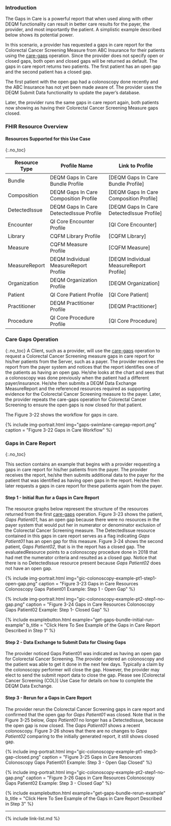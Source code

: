 
###  Introduction

The Gaps in Care is a powerful report that when used along with other DEQM functionality can result in better care results for the payer, the provider, and most importantly the patient. A simplistic example described below shows its potential power.

In this scenario, a provider has requested a gaps in care report for the Colorectal Cancer Screening Measure from ABC Insurance for their patients using the [care-gaps](OperationDefinition-care-gaps.html) operation. Since the provider does not specify open or closed gaps, both open and closed gaps will be returned as default. The gaps in care report returns two patients. The first patient has an open gap and the second patient has a closed gap.

The first patient with the open gap had a colonoscopy done recently and the ABC Insurance has not yet been made aware of. The provider uses the DEQM Submit Data functionality to update the payer’s database.

Later, the provider runs the same gaps in care report again, both patients now showing as having their Colorectal Cancer Screening Measure gaps closed.

### FHIR Resource Overview

#### Resources Supported for this Use Case
{:.no_toc}

|Resource Type|Profile Name|Link to Profile|
|---|---|---|
|Bundle|DEQM Gaps In Care Bundle Profile|[DEQM Gaps In Care Bundle Profile]
|Composition|DEQM Gaps In Care Composition Profile|[DEQM Gaps In Care Composition Profile]
|DetectedIssue|DEQM Gaps In Care DetectedIssue Profile|[DEQM Gaps In Care DetectedIssue Profile]
|Encounter|QI Core Encounter Profile|[QI Core Encounter]|
|Library|CQFM Library Profile|[CQFM Library]|
|Measure|CQFM Measure Profile|[CQFM Measure]|
|MeasureReport|DEQM Individual MeasureReport Profile|[DEQM Individual MeasureReport Profile]|
|Organization|DEQM Organization Profile|[DEQM Organization]|
|Patient|QI Core Patient Profile|[QI Core Patient]|
|Practitioner|DEQM Practitioner Profile|[DEQM Practitioner]|
|Procedure|QI Core Procedure Profile|[QI Core Procedure]|

### Care Gaps Operation
{:.no_toc}
A Client, such as a provider, will use the [care-gaps](OperationDefinition-care-gaps.html) operation to request a Colorectal Cancer Screening measure gaps in care report for his/her patients from the Server, such as a payer. The provider receives the report from the payer system and notices that the report identifies one of the patients as having an open gap. He/she looks at the chart and sees that a colonoscopy was done previously when the patient had a different payer/insurance. He/she then submits a DEQM Data Exchange MeasureReport and the referenced resources required as supporting evidence for the Colorectal Cancer Screening measure to the payer. Later, the provider repeats the care-gaps operation for Colorectal Cancer Screening to ensure the open gaps is now closed for that patient.

The Figure 3-22 shows the workflow for gaps in care.

{% include img-portrait.html img="gaps-swimlane-caregap-report.png" caption = "Figure 3-22 Gaps in Care Workflow" %}

### Gaps in Care Report
{:.no_toc}

This section contains an example that begins with a provider requesting a gaps in care report for his/her patients from the payer. The provider receives the report, he/she then submits additional data to the payer for the patient that was identified as having open gaps in the report. He/she then later requests a gaps in care report for these patients again from the payer.

#### Step 1 - Initial Run for a Gaps in Care Report
The resource graphs below represent the structure of the resources returned from the first [care-gaps](OperationDefinition-care-gaps.html) operation. Figure 3-23 shows the patient, *Gaps Patient01*, has an open gap because there were no resources in the payer system that would put her in numerator or denominator exclusion of the Colorectal Cancer Screening measure. The DetectedIssue resource contained in this gaps in care report serves as a flag indicating *Gaps Patient01* has an open gap for this measure. Figure 3-24 shows the second patient, *Gaps Patient02*, that is in the report has a closed gap. The evaluatedResource points to a colonoscopy procedure done in 2018 that had met the numerator criteria and resulted as a closed gap. Notice that there is no DetectedIssue resource present because *Gaps Patient02* does not have an open gap.

{% include img-portrait.html img="gic-colonoscopy-example-pt1-step1-open-gap.png" caption = "Figure 3-23 Gaps in Care Resources Colonoscopy Gaps Patient01 Example: Step 1 - Open Gap" %}

{% include img-portrait.html img="gic-colonoscopy-example-pt2-step1-no-gap.png" caption = "Figure 3-24 Gaps in Care Resources Colonoscopy Gaps Patient02 Example: Step 1- Closed Gap" %}

{% include examplebutton.html example="get-gaps-bundle-initial-run-example" b_title = "Click Here To See Example of the Gaps in Care Report Described in Step 1" %}

#### Step 2 - Data Exchange to Submit Data for Closing Gaps

The provider noticed Gaps Patient01 was indicated as having an open gap for Colorectal Cancer Screening. The provider ordered an colonoscopy and the patient was able to get it done in the next few days.  Typically a claim by the colonoscopy performer will close the gap.  However, the provider may elect to send the submit report data to close the gap. Please see [Colorectal Cancer Screening (COL)] Use Case for details on how to complete the DEQM Data Exchange.

#### Step 3 - Rerun for a Gaps in Care Report

The provider rerun the Colorectal Cancer Screening gaps in care report and confirmed that the open gap for *Gaps Patient01* was closed. Note that in the Figure 3-25 below, *Gaps Patient01* no longer has a DetectedIssue, because the open gap is now closed. The *Gaps Patient01* shows a recent colonoscopy. Figure 3-26 shows that there are no changes to *Gaps Patient02* comparing to the initially generated report, it still shows closed gap.

{% include img-portrait.html img="gic-colonoscopy-example-pt1-step3-gap-closed.png" caption = "Figure 3-25 Gaps in Care Resources Colonoscopy Gaps Patient01 Example: Step 3 - Open Gap Closed" %}

{% include img-portrait.html img="gic-colonoscopy-example-pt2-step1-no-gap.png" caption = "Figure 3-26 Gaps in Care Resources Colonoscopy Gaps Patient02 Example: Step 3 - Closed Gap" %}

{% include examplebutton.html example="get-gaps-bundle-rerun-example" b_title = "Click Here To See Example of the Gaps in Care Report Described in Step 3" %}

---

{% include link-list.md %}

